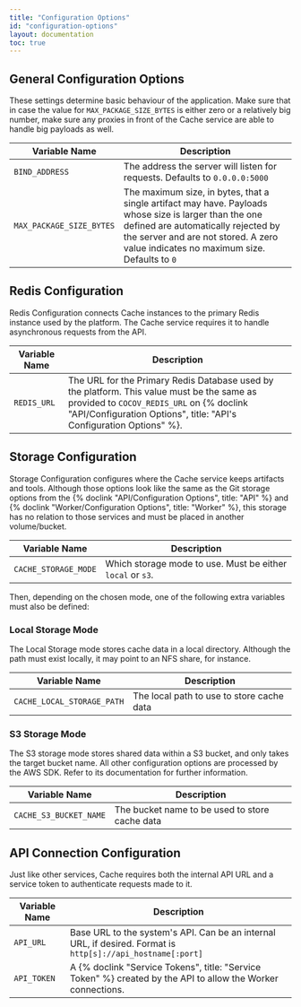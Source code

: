 ```yaml
---
title: "Configuration Options"
id: "configuration-options"
layout: documentation
toc: true
---
```


## General Configuration Options

These settings determine basic behaviour of the application. Make sure that in
case the value for `MAX_PACKAGE_SIZE_BYTES` is either zero or a relatively big
number, make sure any proxies in front of the Cache service are able to handle
big payloads as well.

| Variable Name             | Description                          |
|---------------------------|--------------------------------------|
| `BIND_ADDRESS`            | The address the server will listen for requests. Defaults to `0.0.0.0:5000` |
| `MAX_PACKAGE_SIZE_BYTES`  | The maximum size, in bytes, that a single artifact may have. Payloads whose size is larger than the one defined are automatically rejected by the server and are not stored. A zero value indicates no maximum size. Defaults to `0` |


## Redis Configuration

Redis Configuration connects Cache instances to the primary Redis instance used
by the platform. The Cache service requires it to handle asynchronous requests
from the API.

| Variable Name             | Description                          |
|---------------------------|--------------------------------------|
| `REDIS_URL`               | The URL for the Primary Redis Database used by the platform. This value must be the same as provided to `COCOV_REDIS_URL` on {% doclink "API/Configuration Options", title: "API's Configuration Options" %}. |

## Storage Configuration

Storage Configuration configures where the Cache service keeps artifacts and
tools. Although those options look like the same as the Git storage options from
the {% doclink "API/Configuration Options", title: "API" %} and
{% doclink "Worker/Configuration Options", title: "Worker" %}, this storage has
no relation to those services and must be placed in another volume/bucket.

| Variable Name              | Description                          |
|----------------------------|--------------------------------------|
| `CACHE_STORAGE_MODE`       | Which storage mode to use. Must be either `local` or `s3`. |

Then, depending on the chosen mode, one of the following extra variables must
also be defined:

### Local Storage Mode

The Local Storage mode stores cache data in a local directory.
Although the path must exist locally, it may point to an NFS share, for instance.

| Variable Name                          | Description                          |
|----------------------------------------|--------------------------------------|
| `CACHE_LOCAL_STORAGE_PATH`             | The local path to use to store cache data |

### S3 Storage Mode

The S3 storage mode stores shared data within a S3 bucket, and only takes the
target bucket name. All other configuration options are processed by the AWS
SDK. Refer to its documentation for further information.

| Variable Name                              | Description                          |
|--------------------------------------------|--------------------------------------|
| `CACHE_S3_BUCKET_NAME` | The bucket name to be used to store cache data |

## API Connection Configuration

Just like other services, Cache requires both the internal API URL and a service
token to authenticate requests made to it.

| Variable Name             | Description                          |
|---------------------------|--------------------------------------|
| `API_URL`                 | Base URL to the system's API. Can be an internal URL, if desired. Format is `http[s]://api_hostname[:port]` |
| `API_TOKEN`               | A {% doclink "Service Tokens", title: "Service Token" %} created by the API to allow the Worker connections. |
